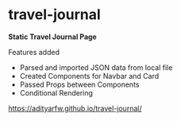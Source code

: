 # travel-journal

**Static Travel Journal Page**

Features added
- Parsed and imported JSON data from local file
- Created Components for Navbar and Card
- Passed Props between Components
- Conditional Rendering

https://adityarfw.github.io/travel-journal/
